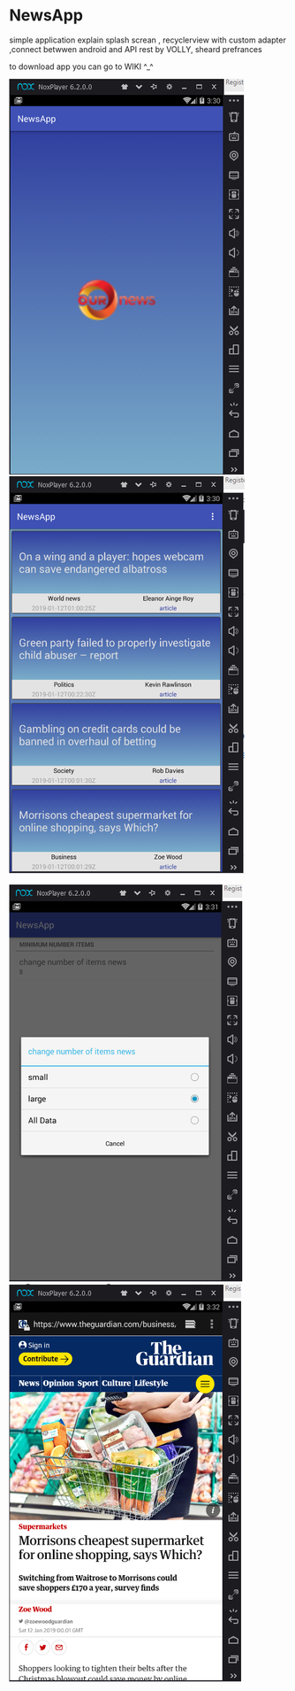 # NewsApp
simple application explain splash screan , recyclerview with custom adapter ,connect betwwen android and API rest by VOLLY, sheard prefrances


to download app you can go to WIKI ^_^

![alt text](https://github.com/ma7modGamel/NewsApp/blob/master/SplashScrean.PNG)
![alt text](https://github.com/ma7modGamel/NewsApp/blob/master/Screan2.PNG)

![alt text](https://github.com/ma7modGamel/NewsApp/blob/master/screan3.PNG)
![alt text](https://github.com/ma7modGamel/NewsApp/blob/master/screen4.PNG)

